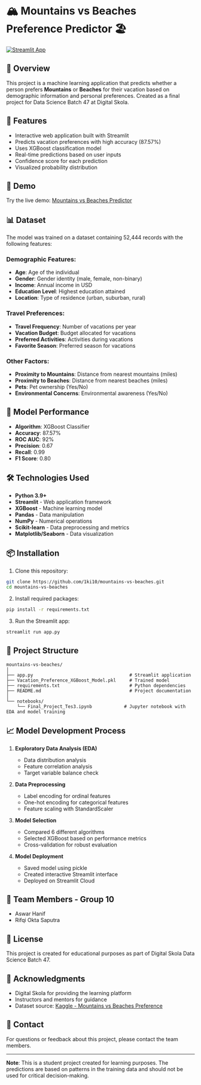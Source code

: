 # 🏔️ Mountains vs Beaches Preference Predictor 🏖️

[![Streamlit App](https://static.streamlit.io/badges/streamlit_badge_black_white.svg)](https://your-app-url.streamlit.app)

## 📌 Overview

This project is a machine learning application that predicts whether a person prefers **Mountains** or **Beaches** for their vacation based on demographic information and personal preferences. Created as a final project for Data Science Batch 47 at Digital Skola.

## 🎯 Features

- Interactive web application built with Streamlit
- Predicts vacation preferences with high accuracy (87.57%)
- Uses XGBoost classification model
- Real-time predictions based on user inputs
- Confidence score for each prediction
- Visualized probability distribution

## 🚀 Demo

Try the live demo: [Mountains vs Beaches Predictor](https://your-app-url.streamlit.app)

## 📊 Dataset

The model was trained on a dataset containing 52,444 records with the following features:

### Demographic Features:
- **Age**: Age of the individual
- **Gender**: Gender identity (male, female, non-binary)
- **Income**: Annual income in USD
- **Education Level**: Highest education attained
- **Location**: Type of residence (urban, suburban, rural)

### Travel Preferences:
- **Travel Frequency**: Number of vacations per year
- **Vacation Budget**: Budget allocated for vacations
- **Preferred Activities**: Activities during vacations
- **Favorite Season**: Preferred season for vacations

### Other Factors:
- **Proximity to Mountains**: Distance from nearest mountains (miles)
- **Proximity to Beaches**: Distance from nearest beaches (miles)
- **Pets**: Pet ownership (Yes/No)
- **Environmental Concerns**: Environmental awareness (Yes/No)

## 🤖 Model Performance

- **Algorithm**: XGBoost Classifier
- **Accuracy**: 87.57%
- **ROC AUC**: 92%
- **Precision**: 0.67
- **Recall**: 0.99
- **F1 Score**: 0.80

## 🛠️ Technologies Used

- **Python 3.9+**
- **Streamlit** - Web application framework
- **XGBoost** - Machine learning model
- **Pandas** - Data manipulation
- **NumPy** - Numerical operations
- **Scikit-learn** - Data preprocessing and metrics
- **Matplotlib/Seaborn** - Data visualization

## 📦 Installation

1. Clone this repository:
```bash
git clone https://github.com/1ki10/mountains-vs-beaches.git
cd mountains-vs-beaches
```

2. Install required packages:
```bash
pip install -r requirements.txt
```

3. Run the Streamlit app:
```bash
streamlit run app.py
```

## 📁 Project Structure

```
mountains-vs-beaches/
│
├── app.py                                    # Streamlit application
├── Vacation_Preference_XGBoost_Model.pkl     # Trained model
├── requirements.txt                          # Python dependencies
├── README.md                                 # Project documentation
│
└── notebooks/
    └── Final_Project_Tes3.ipynb            # Jupyter notebook with EDA and model training
```

## 📈 Model Development Process

1. **Exploratory Data Analysis (EDA)**
   - Data distribution analysis
   - Feature correlation analysis
   - Target variable balance check

2. **Data Preprocessing**
   - Label encoding for ordinal features
   - One-hot encoding for categorical features
   - Feature scaling with StandardScaler

3. **Model Selection**
   - Compared 6 different algorithms
   - Selected XGBoost based on performance metrics
   - Cross-validation for robust evaluation

4. **Model Deployment**
   - Saved model using pickle
   - Created interactive Streamlit interface
   - Deployed on Streamlit Cloud

## 👥 Team Members - Group 10

- Aswar Hanif
- Rifqi Okta Saputra

## 📝 License

This project is created for educational purposes as part of Digital Skola Data Science Batch 47.

## 🙏 Acknowledgments

- Digital Skola for providing the learning platform
- Instructors and mentors for guidance
- Dataset source: [Kaggle - Mountains vs Beaches Preference](https://www.kaggle.com/datasets/jahnavipalival/mountains-vs-beaches-preference)

## 📧 Contact

For questions or feedback about this project, please contact the team members.

---

**Note**: This is a student project created for learning purposes. The predictions are based on patterns in the training data and should not be used for critical decision-making.